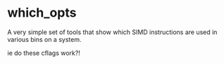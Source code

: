# which_opts

A very simple set of tools that show which SIMD instructions are used
in various bins on a system.

ie do these cflags work?!
